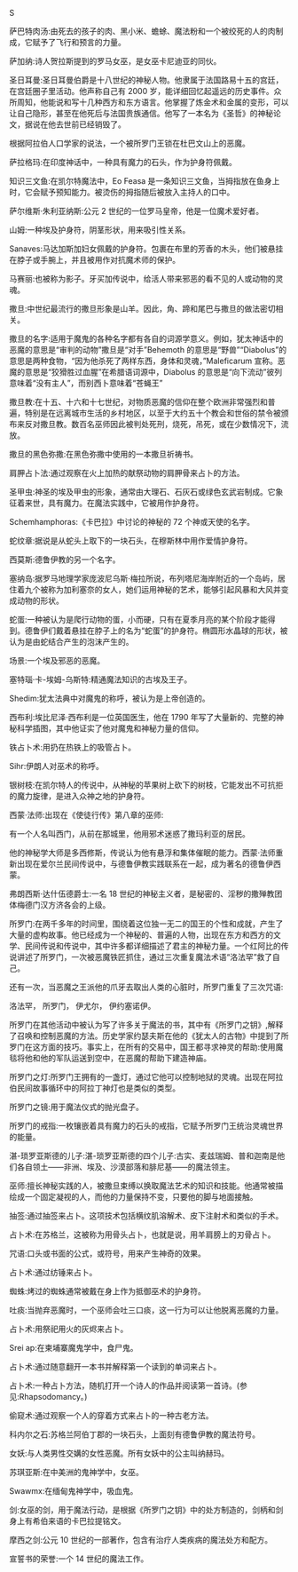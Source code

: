 

S

萨巴特肉汤:由死去的孩子的肉、黑小米、蟾蜍、魔法粉和一个被绞死的人的肉制成，它赋予了飞行和预言的力量。

萨加纳:诗人贺拉斯提到的罗马女巫，是女巫卡尼迪亚的同伙。

圣日耳曼:圣日耳曼伯爵是十八世纪的神秘人物。他隶属于法国路易十五的宫廷，在宫廷圈子里活动。他声称自己有 2000 岁，能详细回忆起遥远的历史事件。众所周知，他能说和写十几种西方和东方语言。他掌握了炼金术和金属的变形，可以让自己隐形，甚至在他死后与法国贵族通信。他写了一本名为《圣哲》的神秘论文，据说在他去世前已经销毁了。

根据阿拉伯人口学家的说法，一个被所罗门王锁在杜巴文山上的恶魔。

萨拉格玛:在印度神话中，一种具有魔力的石头，作为护身符佩戴。

知识三文鱼:在凯尔特魔法中，Eo Feasa 是一条知识三文鱼，当拇指放在鱼身上时，它会赋予预知能力。被烫伤的拇指随后被放入主持人的口中。

萨尔维斯·朱利亚纳斯:公元 2 世纪的一位罗马皇帝，他是一位魔术爱好者。

山姆:一种埃及护身符，阴茎形状，用来吸引性关系。

Sanaves:马达加斯加妇女佩戴的护身符。包裹在布里的芳香的木头，他们被悬挂在脖子或手腕上，并且被用作对抗魔术师的保护。

马赛丽:也被称为影子。牙买加传说中，给活人带来邪恶的看不见的人或动物的灵魂。

撒旦:中世纪最流行的撒旦形象是山羊。因此，角、蹄和尾巴与撒旦的做法密切相关。

撒旦的名字:适用于魔鬼的各种名字都有各自的词源学意义。例如，犹太神话中的恶魔的意思是“审判的动物”撒旦是“对手”Behemoth 的意思是“野兽”“Diabolus”的意思是两种食物，“因为他杀死了两样东西，身体和灵魂，”Maleficarum 宣称。恶魔的意思是“狡猾胜过血腥”在希腊语词源中，Diabolus 的意思是“向下流动”彼列意味着“没有主人”，而别西卜意味着“苍蝇王”

撒旦教:在十五、十六和十七世纪，对物质恶魔的信仰在整个欧洲非常强烈和普遍，特别是在远离城市生活的乡村地区，以至于大约五十个教会和世俗的禁令被颁布来反对撒旦教。数百名巫师因此被判处死刑，烧死，吊死，或在少数情况下，流放。

撒旦的黑色弥撒:在黑色弥撒中使用的一本撒旦祈祷书。

肩胛占卜法:通过观察在火上加热的献祭动物的肩胛骨来占卜的方法。

圣甲虫:神圣的埃及甲虫的形象，通常由大理石、石灰石或绿色玄武岩制成。它象征着来世，具有魔力。在魔法实践中，它被用作护身符。

Schemhamphoras:《卡巴拉》中讨论的神秘的 72 个神或天使的名字。

蛇纹章:据说是从蛇头上取下的一块石头，在穆斯林中用作爱情护身符。

西莫斯:德鲁伊教的另一个名字。

塞纳岛:据罗马地理学家庞波尼乌斯·梅拉所说，布列塔尼海岸附近的一个岛屿，居住着九个被称为加利塞奈的女人，她们运用神秘的艺术，能够引起风暴和大风并变成动物的形状。

蛇蛋:一种被认为是爬行动物的蛋，小而硬，只有在夏季月亮的某个阶段才能得到。德鲁伊们戴着悬挂在脖子上的名为“蛇蛋”的护身符。椭圆形水晶球的形状，被认为是由蛇结合产生的泡沫产生的。

场景:一个埃及邪恶的恶魔。

塞特瑙·卡-埃姆-乌斯特:精通魔法知识的古埃及王子。

Shedim:犹太法典中对魔鬼的称呼，被认为是上帝创造的。

西布利:埃比尼泽·西布利是一位英国医生，他在 1790 年写了大量新的、完整的神秘科学插图，其中他证实了他对魔鬼和神秘力量的信仰。

铁占卜术:用扔在热铁上的吸管占卜。

Sihr:伊朗人对巫术的称呼。

银树枝:在凯尔特人的传说中，从神秘的苹果树上砍下的树枝，它能发出不可抗拒的魔力旋律，是进入众神之地的护身符。

西蒙·法师:出现在《使徒行传》第八章的巫师:

有一个人名叫西门，从前在那城里，他用邪术迷惑了撒玛利亚的居民。

他的神秘学大师是多西修斯，传说认为他有悬浮和集体催眠的能力。西蒙·法师重新出现在爱尔兰民间传说中，与德鲁伊教实践联系在一起，成为著名的德鲁伊西蒙。

弗朗西斯·达什伍德爵士:一名 18 世纪的神秘主义者，是秘密的、淫秽的撒殚教团体梅德门汉方济各会的上级。

所罗门:在两千多年的时间里，围绕着这位独一无二的国王的个性和成就，产生了大量的虚构故事。他已经成为一个神秘的、普遍的人物，出现在东方和西方的文学、民间传说和传说中，其中许多都详细描述了君主的神秘力量。一个红阿比的传说讲述了所罗门，一次被恶魔铁匠抓住，通过三次重复魔法术语“洛法罕”救了自己。

还有一次，当恶魔之王派他的爪牙去取出人类的心脏时，所罗门重复了三次咒语:

洛法罕，
所罗门，
伊尤尔，
伊约塞诺伊。

所罗门在其他活动中被认为写了许多关于魔法的书，其中有《所罗门之钥》,解释了召唤和控制恶魔的方法。历史学家约瑟夫斯在他的《犹太人的古物》中提到了所罗门在这方面的技巧。事实上，在所有的交易中，国王都寻求神灵的帮助:使用魔毯将他和他的军队运送到空中，在恶魔的帮助下建造神庙。

所罗门之灯:所罗门王拥有的一盏灯，通过它他可以控制地狱的灵魂。出现在阿拉伯民间故事循环中的阿拉丁神灯也是类似的类型。

所罗门之镜:用于魔法仪式的抛光盘子。

所罗门的戒指:一枚镶嵌着具有魔力的石头的戒指，它赋予所罗门王统治灵魂世界的能量。

湛-琐罗亚斯德的儿子:湛-琐罗亚斯德的四个儿子:古实、麦兹瑞姆、普和迦南是他们各自领土——非洲、埃及、沙漠部落和腓尼基——的魔法领主。

巫师:擅长神秘实践的人，被撒旦束缚以换取魔法艺术的知识和技能。他通常被描绘成一个固定凝视的人，而他的力量保持不变，只要他的脚与地面接触。

抽签:通过抽签来占卜。这项技术包括横纹肌溶解术、皮下注射术和类似的手术。

占卜术:在苏格兰，这被称为用骨头占卜，也就是说，用羊肩膀上的刃骨占卜。

咒语:口头或书面的公式，或符号，用来产生神奇的效果。

占卜术:通过纺锤来占卜。

蜘蛛:烤过的蜘蛛通常被戴在身上作为抵御巫术的护身符。

吐痰:当抛弃恶魔时，一个巫师会吐三口痰，这一行为可以让他脱离恶魔的力量。

占卜术:用祭祀用火的灰烬来占卜。

Srei ap:在柬埔寨魔鬼学中，食尸鬼。

占卜术:通过随意翻开一本书并解释第一个读到的单词来占卜。

占卜术:一种占卜方法，随机打开一个诗人的作品并阅读第一首诗。(参见:Rhapsodomancy。)

偷窥术:通过观察一个人的穿着方式来占卜的一种古老方法。

科内尔之石:苏格兰阿伯丁郡的一块石头，上面刻有德鲁伊教的魔法符号。

女妖:与人类男性交媾的女性恶魔。所有女妖中的公主叫纳赫玛。

苏琪亚斯:在中美洲的鬼神学中，女巫。

Swawmx:在缅甸鬼神学中，吸血鬼。

剑:女巫的剑，用于魔法行动，是根据《所罗门之钥》中的处方制造的，剑柄和剑身上有希伯来语的卡巴拉提铭文。

摩西之剑:公元 10 世纪的一部著作，包含有治疗人类疾病的魔法处方和配方。

宣誓书的荣誉:一个 14 世纪的魔法工作。